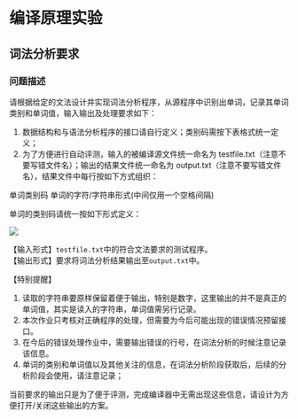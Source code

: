 # 编译原理实验
## 词法分析要求
### 问题描述

请根据给定的文法设计并实现词法分析程序，从源程序中识别出单词，记录其单词类别和单词值，输入输出及处理要求如下：

1. 数据结构和与语法分析程序的接口请自行定义；类别码需按下表格式统一定义；
2. 为了方便进行自动评测，输入的被编译源文件统一命名为 testfile.txt（注意不要写错文件名）；输出的结果文件统一命名为 output.txt（注意不要写错文件名），结果文件中每行按如下方式组织：

单词类别码 单词的字符/字符串形式(中间仅用一个空格间隔)

单词的类别码请统一按如下形式定义：

![](https://secure2.wostatic.cn/static/jRqPCKyyo1mGNU7Rc8C5yJ/image.png?auth_key=1713496648-ckBENgXT7AHmKWpxrbofp1-0-f1ad24b19f04e7e08b7a9fdc317d02d0)

【输入形式】`testfile.txt`中的符合文法要求的测试程序。  
【输出形式】要求将词法分析结果输出至`output.txt`中。

【特别提醒】  

1. 读取的字符串要原样保留着便于输出，特别是数字，这里输出的并不是真正的单词值，其实是读入的字符串，单词值需另行记录。
2. 本次作业只考核对正确程序的处理，但需要为今后可能出现的错误情况预留接口。
3. 在今后的错误处理作业中，需要输出错误的行号，在词法分析的时候注意记录该信息。
4. 单词的类别和单词值以及其他关注的信息，在词法分析阶段获取后，后续的分析阶段会使用，请注意记录；

当前要求的输出只是为了便于评测，完成编译器中无需出现这些信息，请设计为方便打开/关闭这些输出的方案。
